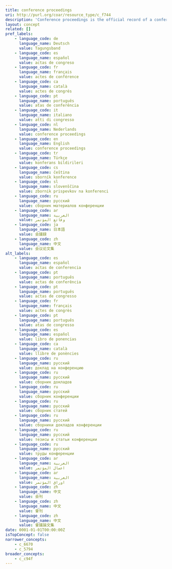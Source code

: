 ```yaml
---
title: conference proceedings
uri: http://purl.org/coar/resource_type/c_f744
description: 'Conference proceedings is the official record of a conference meeting. It is a collection of documents which corresponds to the presentations given at the conference. It may include additional content. [Source: http://www.ieee.org/documents/confprocdefined.pdf ]'
layout: concept
related: []
pref_labels:
    - language_code: de
      language_name: Deutsch
      value: Tagungsband
    - language_code: es
      language_name: español
      value: actas de congreso
    - language_code: fr
      language_name: français
      value: actes de conférence
    - language_code: ca
      language_name: català
      value: actes de congrés
    - language_code: pt
      language_name: português
      value: atas de conferência
    - language_code: it
      language_name: italiano
      value: atti di congresso
    - language_code: nl
      language_name: Nederlands
      value: conference proceedings
    - language_code: en
      language_name: English
      value: conference proceedings
    - language_code: tr
      language_name: Türkçe
      value: konferans bildirileri
    - language_code: cs
      language_name: čeština
      value: sborník konference
    - language_code: sl
      language_name: slovenščina
      value: zbornik prispevkov na konferenci
    - language_code: ru
      language_name: русский
      value: сборник материалов конференции
    - language_code: ar
      language_name: العربية
      value: وقائع المؤتمر
    - language_code: ja
      language_name: 日本語
      value: 会議録
    - language_code: zh
      language_name: 中文
      value: 会议论文集
alt_labels:
    - language_code: es
      language_name: español
      value: actas de conferencia
    - language_code: pt
      language_name: português
      value: actas de conferência
    - language_code: pt
      language_name: português
      value: actas de congresso
    - language_code: fr
      language_name: français
      value: actes de congrès
    - language_code: pt
      language_name: português
      value: atas de congresso
    - language_code: es
      language_name: español
      value: libro de ponencias
    - language_code: ca
      language_name: català
      value: llibre de ponències
    - language_code: ru
      language_name: русский
      value: доклад на конференцию
    - language_code: ru
      language_name: русский
      value: сборник докладов
    - language_code: ru
      language_name: русский
      value: сборник конференции
    - language_code: ru
      language_name: русский
      value: сборник статей
    - language_code: ru
      language_name: русский
      value: сборники докладов конференции
    - language_code: ru
      language_name: русский
      value: тезисы и статьи конференции
    - language_code: ru
      language_name: русский
      value: труды конференции
    - language_code: ar
      language_name: العربية
      value: اعمال المؤتمر
    - language_code: ar
      language_name: العربية
      value: اوراق المؤتمر
    - language_code: zh
      language_name: 中文
      value: 会刊
    - language_code: zh
      language_name: 中文
      value: 會刊
    - language_code: zh
      language_name: 中文
      value: 會議論文集
date: 0001-01-01T00:00:00Z
isTopConcept: false
narrower_concepts:
    - c_6670
    - c_5794
broader_concepts:
    - c_c94f
---
```


